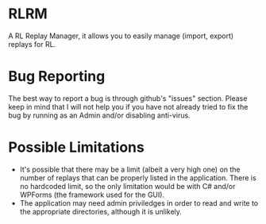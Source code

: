 # RLRM
A RL Replay Manager, it allows you to easily manage (import, export) replays for RL.

# Bug Reporting
The best way to report a bug is through github's "issues" section. 
Please keep in mind that I will not help you if you have not already tried to fix the bug by running as an Admin and/or disabling anti-virus.

# Possible Limitations
- It's possible that there may be a limit (albeit a very high one) on the number of replays that can be properly listed in the application. There is no hardcoded limit, so the only limitation would be with C# and/or WPForms (the framework used for the GUI).
- The application may need admin priviledges in order to read and write to the appropriate directories, although it is unlikely.
